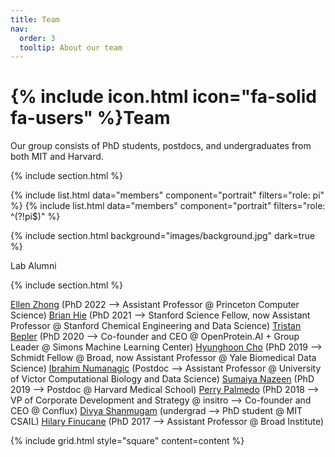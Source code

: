 ```yaml
---
title: Team
nav:
  order: 3
  tooltip: About our team
---
```


# {% include icon.html icon="fa-solid fa-users" %}Team

Our group consists of PhD students, postdocs, and undergraduates from both MIT and Harvard.

{% include section.html %}

{% include list.html data="members" component="portrait" filters="role: pi" %}
{% include list.html data="members" component="portrait" filters="role: ^(?!pi$)" %}

{% include section.html background="images/background.jpg" dark=true %}

Lab Alumni

{% include section.html %}

[Ellen Zhong](https://www.cs.princeton.edu/~zhonge/) (PhD 2022 --> Assistant Professor @ Princeton Computer Science)
[Brian Hie](https://brianhie.com/) (PhD 2021 --> Stanford Science Fellow, now Assistant Professor @ Stanford Chemical Engineering and Data Science)
[Tristan Bepler]() (PhD 2020 --> Co-founder and CEO @ OpenProtein.AI + Group Leader @ Simons Machine Learning Center)
[Hyunghoon Cho](https://hhcho.com) (PhD 2019 --> Schmidt Fellow @ Broad, now Assistant Professor @ Yale Biomedical Data Science)
[Ibrahim Numanagic]() (Postdoc --> Assistant Professor @ University of Victor Computational Biology and Data Science)
[Sumaiya Nazeen](https://nazeen.csail.mit.edu/) (PhD 2019 --> Postdoc @ Harvard Medical School)
[Perry Palmedo]() (PhD 2018 --> VP of Corporate Development and Strategy @ insitro --> Co-founder and CEO @ Conflux)
[Divya Shanmugam](https://dmshanmugam.github.io/) (undergrad --> PhD student @ MIT CSAIL)
[Hilary Finucane](https://www.broadinstitute.org/bios/hilary-finucane) (PhD 2017 --> Assistant Professor @ Broad Institute)





<!-- {% capture content %}

{% include figure.html image="images/photo.jpg" %}
{% include figure.html image="images/photo.jpg" %}
{% include figure.html image="images/photo.jpg" %}

{% endcapture %} -->

{% include grid.html style="square" content=content %}
